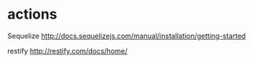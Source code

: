 # actions

Sequelize 
http://docs.sequelizejs.com/manual/installation/getting-started

restify
http://restify.com/docs/home/
